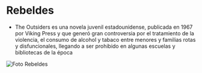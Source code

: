 # Rebeldes
- The Outsiders es una novela juvenil estadounidense, publicada en 1967 por Viking Press y que generó gran controversia por el tratamiento de la violencia, el consumo de alcohol y tabaco entre menores y familias rotas y disfuncionales, llegando a ser prohibido en algunas escuelas y bibliotecas de la época

![Foto Rebeldes](https://images-na.ssl-images-amazon.com/images/I/41BV2f8A0VL._SX323_BO1,204,203,200_.jpg)